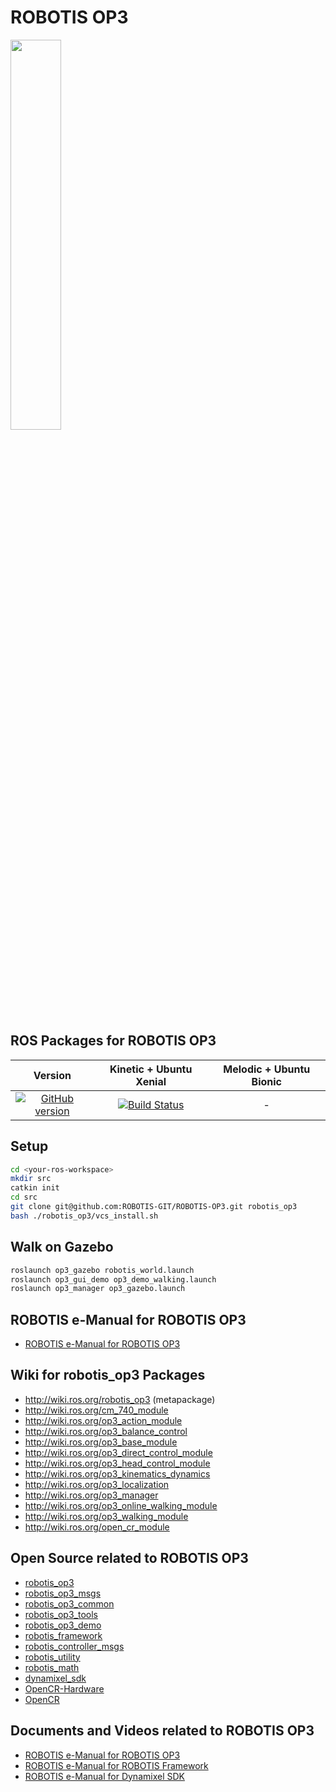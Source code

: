 # ROBOTIS OP3
<img src="https://github.com/ROBOTIS-GIT/emanual/blob/master/assets/images/platform/op3/default_op3.jpg" width="40%" />  

## ROS Packages for ROBOTIS OP3
|Version|Kinetic + Ubuntu Xenial|Melodic + Ubuntu Bionic|
|:---:|:---:|:---:|
|[![GitHub version](https://badge.fury.io/gh/ROBOTIS-GIT%2FROBOTIS-OP3.svg)](https://badge.fury.io/gh/ROBOTIS-GIT%2FROBOTIS-OP3)|[![Build Status](https://travis-ci.org/ROBOTIS-GIT/ROBOTIS-OP3.svg?branch=kinetic-devel)](https://travis-ci.org/ROBOTIS-GIT/ROBOTIS-OP3)|-|

## Setup
```bash
cd <your-ros-workspace>
mkdir src
catkin init
cd src
git clone git@github.com:ROBOTIS-GIT/ROBOTIS-OP3.git robotis_op3
bash ./robotis_op3/vcs_install.sh
```

## Walk on Gazebo
```bash
roslaunch op3_gazebo robotis_world.launch
roslaunch op3_gui_demo op3_demo_walking.launch
roslaunch op3_manager op3_gazebo.launch
```

## ROBOTIS e-Manual for ROBOTIS OP3
- [ROBOTIS e-Manual for ROBOTIS OP3](http://emanual.robotis.com/docs/en/platform/op3/introduction/)

## Wiki for robotis_op3 Packages
- http://wiki.ros.org/robotis_op3 (metapackage)
- http://wiki.ros.org/cm_740_module
- http://wiki.ros.org/op3_action_module
- http://wiki.ros.org/op3_balance_control
- http://wiki.ros.org/op3_base_module
- http://wiki.ros.org/op3_direct_control_module
- http://wiki.ros.org/op3_head_control_module
- http://wiki.ros.org/op3_kinematics_dynamics
- http://wiki.ros.org/op3_localization
- http://wiki.ros.org/op3_manager
- http://wiki.ros.org/op3_online_walking_module
- http://wiki.ros.org/op3_walking_module
- http://wiki.ros.org/open_cr_module

## Open Source related to ROBOTIS OP3
- [robotis_op3](https://github.com/ROBOTIS-GIT/ROBOTIS-OP3)
- [robotis_op3_msgs](https://github.com/ROBOTIS-GIT/ROBOTIS-OP3-msgs)
- [robotis_op3_common](https://github.com/ROBOTIS-GIT/ROBOTIS-OP3-Common)
- [robotis_op3_tools](https://github.com/ROBOTIS-GIT/ROBOTIS-OP3-Tools)
- [robotis_op3_demo](https://github.com/ROBOTIS-GIT/ROBOTIS-OP3-Demo)
- [robotis_framework](https://github.com/ROBOTIS-GIT/ROBOTIS-Framework)
- [robotis_controller_msgs](https://github.com/ROBOTIS-GIT/ROBOTIS-Framework-msgs)
- [robotis_utility](https://github.com/ROBOTIS-GIT/ROBOTIS-Utility)
- [robotis_math](https://github.com/ROBOTIS-GIT/ROBOTIS-Math)
- [dynamixel_sdk](https://github.com/ROBOTIS-GIT/DynamixelSDK)
- [OpenCR-Hardware](https://github.com/ROBOTIS-GIT/OpenCR-Hardware)
- [OpenCR](https://github.com/ROBOTIS-GIT/OpenCR)

## Documents and Videos related to ROBOTIS OP3
- [ROBOTIS e-Manual for ROBOTIS OP3](http://emanual.robotis.com/docs/en/platform/op3/introduction/)
- [ROBOTIS e-Manual for ROBOTIS Framework](http://emanual.robotis.com/docs/en/software/robotis_framework_packages/)
- [ROBOTIS e-Manual for Dynamixel SDK](http://emanual.robotis.com/docs/en/software/dynamixel/dynamixel_sdk/overview/)
